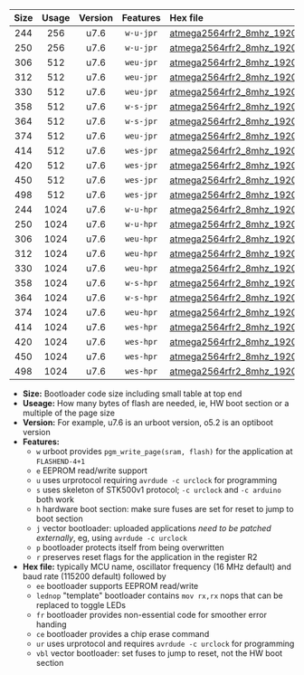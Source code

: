 |Size|Usage|Version|Features|Hex file|
|:-:|:-:|:-:|:-:|:--|
|244|256|u7.6|`w-u-jpr`|[atmega2564rfr2_8mhz_19200bps_ur_vbl.hex](https://raw.githubusercontent.com/stefanrueger/urboot/main/atmega2564rfr2_8mhz_19200bps_ur_vbl.hex)|
|250|256|u7.6|`w-u-jpr`|[atmega2564rfr2_8mhz_19200bps_lednop_ur_vbl.hex](https://raw.githubusercontent.com/stefanrueger/urboot/main/atmega2564rfr2_8mhz_19200bps_lednop_ur_vbl.hex)|
|306|512|u7.6|`weu-jpr`|[atmega2564rfr2_8mhz_19200bps_ee_ur_vbl.hex](https://raw.githubusercontent.com/stefanrueger/urboot/main/atmega2564rfr2_8mhz_19200bps_ee_ur_vbl.hex)|
|312|512|u7.6|`weu-jpr`|[atmega2564rfr2_8mhz_19200bps_ee_lednop_ur_vbl.hex](https://raw.githubusercontent.com/stefanrueger/urboot/main/atmega2564rfr2_8mhz_19200bps_ee_lednop_ur_vbl.hex)|
|330|512|u7.6|`weu-jpr`|[atmega2564rfr2_8mhz_19200bps_ee_lednop_fr_ur_vbl.hex](https://raw.githubusercontent.com/stefanrueger/urboot/main/atmega2564rfr2_8mhz_19200bps_ee_lednop_fr_ur_vbl.hex)|
|358|512|u7.6|`w-s-jpr`|[atmega2564rfr2_8mhz_19200bps_vbl.hex](https://raw.githubusercontent.com/stefanrueger/urboot/main/atmega2564rfr2_8mhz_19200bps_vbl.hex)|
|364|512|u7.6|`w-s-jpr`|[atmega2564rfr2_8mhz_19200bps_lednop_vbl.hex](https://raw.githubusercontent.com/stefanrueger/urboot/main/atmega2564rfr2_8mhz_19200bps_lednop_vbl.hex)|
|374|512|u7.6|`weu-jpr`|[atmega2564rfr2_8mhz_19200bps_ee_lednop_fr_ce_ur_vbl.hex](https://raw.githubusercontent.com/stefanrueger/urboot/main/atmega2564rfr2_8mhz_19200bps_ee_lednop_fr_ce_ur_vbl.hex)|
|414|512|u7.6|`wes-jpr`|[atmega2564rfr2_8mhz_19200bps_ee_vbl.hex](https://raw.githubusercontent.com/stefanrueger/urboot/main/atmega2564rfr2_8mhz_19200bps_ee_vbl.hex)|
|420|512|u7.6|`wes-jpr`|[atmega2564rfr2_8mhz_19200bps_ee_lednop_vbl.hex](https://raw.githubusercontent.com/stefanrueger/urboot/main/atmega2564rfr2_8mhz_19200bps_ee_lednop_vbl.hex)|
|450|512|u7.6|`wes-jpr`|[atmega2564rfr2_8mhz_19200bps_ee_lednop_fr_vbl.hex](https://raw.githubusercontent.com/stefanrueger/urboot/main/atmega2564rfr2_8mhz_19200bps_ee_lednop_fr_vbl.hex)|
|498|512|u7.6|`wes-jpr`|[atmega2564rfr2_8mhz_19200bps_ee_lednop_fr_ce_vbl.hex](https://raw.githubusercontent.com/stefanrueger/urboot/main/atmega2564rfr2_8mhz_19200bps_ee_lednop_fr_ce_vbl.hex)|
|244|1024|u7.6|`w-u-hpr`|[atmega2564rfr2_8mhz_19200bps_ur.hex](https://raw.githubusercontent.com/stefanrueger/urboot/main/atmega2564rfr2_8mhz_19200bps_ur.hex)|
|250|1024|u7.6|`w-u-hpr`|[atmega2564rfr2_8mhz_19200bps_lednop_ur.hex](https://raw.githubusercontent.com/stefanrueger/urboot/main/atmega2564rfr2_8mhz_19200bps_lednop_ur.hex)|
|306|1024|u7.6|`weu-hpr`|[atmega2564rfr2_8mhz_19200bps_ee_ur.hex](https://raw.githubusercontent.com/stefanrueger/urboot/main/atmega2564rfr2_8mhz_19200bps_ee_ur.hex)|
|312|1024|u7.6|`weu-hpr`|[atmega2564rfr2_8mhz_19200bps_ee_lednop_ur.hex](https://raw.githubusercontent.com/stefanrueger/urboot/main/atmega2564rfr2_8mhz_19200bps_ee_lednop_ur.hex)|
|330|1024|u7.6|`weu-hpr`|[atmega2564rfr2_8mhz_19200bps_ee_lednop_fr_ur.hex](https://raw.githubusercontent.com/stefanrueger/urboot/main/atmega2564rfr2_8mhz_19200bps_ee_lednop_fr_ur.hex)|
|358|1024|u7.6|`w-s-hpr`|[atmega2564rfr2_8mhz_19200bps.hex](https://raw.githubusercontent.com/stefanrueger/urboot/main/atmega2564rfr2_8mhz_19200bps.hex)|
|364|1024|u7.6|`w-s-hpr`|[atmega2564rfr2_8mhz_19200bps_lednop.hex](https://raw.githubusercontent.com/stefanrueger/urboot/main/atmega2564rfr2_8mhz_19200bps_lednop.hex)|
|374|1024|u7.6|`weu-hpr`|[atmega2564rfr2_8mhz_19200bps_ee_lednop_fr_ce_ur.hex](https://raw.githubusercontent.com/stefanrueger/urboot/main/atmega2564rfr2_8mhz_19200bps_ee_lednop_fr_ce_ur.hex)|
|414|1024|u7.6|`wes-hpr`|[atmega2564rfr2_8mhz_19200bps_ee.hex](https://raw.githubusercontent.com/stefanrueger/urboot/main/atmega2564rfr2_8mhz_19200bps_ee.hex)|
|420|1024|u7.6|`wes-hpr`|[atmega2564rfr2_8mhz_19200bps_ee_lednop.hex](https://raw.githubusercontent.com/stefanrueger/urboot/main/atmega2564rfr2_8mhz_19200bps_ee_lednop.hex)|
|450|1024|u7.6|`wes-hpr`|[atmega2564rfr2_8mhz_19200bps_ee_lednop_fr.hex](https://raw.githubusercontent.com/stefanrueger/urboot/main/atmega2564rfr2_8mhz_19200bps_ee_lednop_fr.hex)|
|498|1024|u7.6|`wes-hpr`|[atmega2564rfr2_8mhz_19200bps_ee_lednop_fr_ce.hex](https://raw.githubusercontent.com/stefanrueger/urboot/main/atmega2564rfr2_8mhz_19200bps_ee_lednop_fr_ce.hex)|

- **Size:** Bootloader code size including small table at top end
- **Useage:** How many bytes of flash are needed, ie, HW boot section or a multiple of the page size
- **Version:** For example, u7.6 is an urboot version, o5.2 is an optiboot version
- **Features:**
  + `w` urboot provides `pgm_write_page(sram, flash)` for the application at `FLASHEND-4+1`
  + `e` EEPROM read/write support
  + `u` uses urprotocol requiring `avrdude -c urclock` for programming
  + `s` uses skeleton of STK500v1 protocol; `-c urclock` and `-c arduino` both work
  + `h` hardware boot section: make sure fuses are set for reset to jump to boot section
  + `j` vector bootloader: uploaded applications *need to be patched externally*, eg, using `avrdude -c urclock`
  + `p` bootloader protects itself from being overwritten
  + `r` preserves reset flags for the application in the register R2
- **Hex file:** typically MCU name, oscillator frequency (16 MHz default) and baud rate (115200 default) followed by
  + `ee` bootloader supports EEPROM read/write
  + `lednop` "template" bootloader contains `mov rx,rx` nops that can be replaced to toggle LEDs
  + `fr` bootloader provides non-essential code for smoother error handing
  + `ce` bootloader provides a chip erase command
  + `ur` uses urprotocol and requires `avrdude -c urclock` for programming
  + `vbl` vector bootloader: set fuses to jump to reset, not the HW boot section
